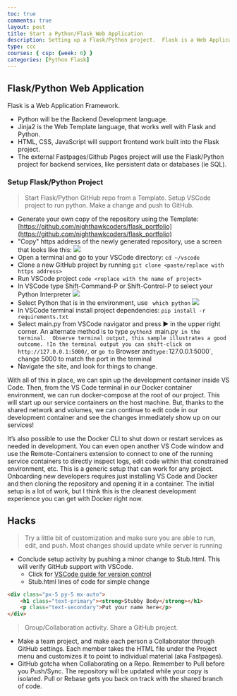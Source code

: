 ```yaml
---
toc: true
comments: true
layout: post
title: Start a Python/Flask Web Application
description: Setting up a Flask/Python project.  Flask is a Web Application framework written in Python.
type: ccc
courses: { csp: {week: 6} }
categories: [Python Flask]
---
```


## Flask/Python Web Application
Flask is a Web Application Framework.
- Python will be the Backend Development language.
- Jinja2 is the Web Template language, that works well with Flask and Python.
- HTML, CSS, JavaScript will support frontend work built into the Flask project.
- The external Fastpages/Github Pages project will use the Flask/Python project for backend services, like persistent data or databases (ie SQL).

### Setup Flask/Python Project
> Start Flask/Python GitHub repo from a Template.  Setup VSCode project to run python.  Make a change and push to GitHub.
- Generate your own copy of the repository using the Template: [https://github.com/nighthawkcoders/flask_portfolio](https://github.com/nighthawkcoders/flask_portfolio)
- "Copy" https address of the newly generated repository, use a screen that looks like this:
![](https://nighthawkcoders.github.io/APCSP/images/clone_http_address.png)
- Open a terminal and go to your VSCode directory: `cd ~/vscode`
- Clone a new GitHub project by running `git clone <paste/replace with https address>`
- Run VSCode project `code <replace with the name of project>`
- In VSCode type Shift-Command-P or Shift-Control-P to select your Python Interpreter
![](https://nighthawkcoders.github.io/APCSP/images/python_interpreter.png)
- Select Python that is in the environment, use ` which python`
![](https://nighthawkcoders.github.io/APCSP/images/python_conda.png)
- In VSCode terminal install project dependencies: `pip install -r requirements.txt`
- Select main.py from VSCode navigator and press ▶️ in the upper right corner. An alternate method is to type `python3 `main.py` in the terminal.  Observe terminal output, this sample illustrates a good outcome.
!In the terminal output you can shift-click on http://127.0.0.1:5000/`, or `go to` Browser and` type: `127.0.0.1:5000`, change 5000 to match the port in the terminal
- Navigate the site, and look for things to change.

With all of this in place, we can spin up the development container inside VS Code. Then, from the VS Code terminal in our Docker container environment, we can run docker-compose at the root of our project. This will start up our service containers on the host machine. But, thanks to the shared network and volumes, we can continue to edit code in our development container and see the changes immediately show up on our services!

It’s also possible to use the Docker CLI to shut down or restart services as needed in development. You can even open another VS Code window and use the Remote-Containers extension to connect to one of the running service containers to directly inspect logs, edit code within that constrained environment, etc. This is a generic setup that can work for any project. Onboarding new developers requires just installing VS Code and Docker and then cloning the repository and opening it in a container. The initial setup is a lot of work, but I think this is the cleanest development experience you can get with Docker right now.

## Hacks
> Try a little bit of customization and make sure you are able to run, edit, and push.  Most changes should update while server is running

- Conclude setup activity by pushing a minor change to Stub.html.  This will verify GitHub support with VSCode.   
    - Click for [VSCode guide for version control](https://code.visualstudio.com/docs/editor/versioncontrol#_git-support)
    - Stub.html lines of code for simple change

```html
<div class="px-5 py-5 mx-auto">
    <h1 class="text-primary"><strong>Stubby Body</strong></h1>
    <p class="text-secondary">Put your name here</p>
</div>
```

>  Group/Collaboration activity. Share a GitHub project.
- Make a team project, and make each person a Collaborator through GitHub settings.
Each member takes the HTML file under the Project menu and customizes it to point to individual material (aka Fastpages).
- GitHub gotcha when Collaborating on a Repo.  Remember to Pull before you Push/Sync.  The repository will be updated while your copy is isolated.  Pull or Rebase gets you back on track with the shared branch of code.
